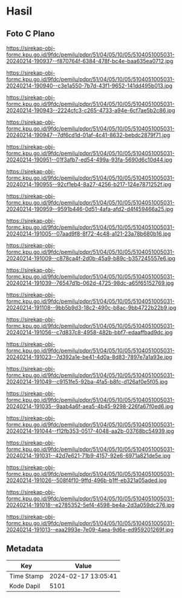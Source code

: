 # Hasil

## Foto C Plano

https://sirekap-obj-formc.kpu.go.id/9fdc/pemilu/pdpr/51/04/05/10/05/5104051005031-20240214-190937--f870764f-6384-478f-bc4e-baa635ea0712.jpg

https://sirekap-obj-formc.kpu.go.id/9fdc/pemilu/pdpr/51/04/05/10/05/5104051005031-20240214-190940--c3e1a550-7b7d-43f1-9652-141dd495b013.jpg

https://sirekap-obj-formc.kpu.go.id/9fdc/pemilu/pdpr/51/04/05/10/05/5104051005031-20240214-190943--2224cfc3-c265-4733-a94e-6cf7ae5b2c86.jpg

https://sirekap-obj-formc.kpu.go.id/9fdc/pemilu/pdpr/51/04/05/10/05/5104051005031-20240214-190947--7df6cd1d-01af-4c41-8632-bebdc2879f71.jpg

https://sirekap-obj-formc.kpu.go.id/9fdc/pemilu/pdpr/51/04/05/10/05/5104051005031-20240214-190951--01f3afb7-ed54-499a-93fa-5690d6c10d44.jpg

https://sirekap-obj-formc.kpu.go.id/9fdc/pemilu/pdpr/51/04/05/10/05/5104051005031-20240214-190955--92cf1eb4-8a27-4256-b217-124e7871252f.jpg

https://sirekap-obj-formc.kpu.go.id/9fdc/pemilu/pdpr/51/04/05/10/05/5104051005031-20240214-190959--9591b446-0d51-4afa-afd2-d4f459466a25.jpg

https://sirekap-obj-formc.kpu.go.id/9fdc/pemilu/pdpr/51/04/05/10/05/5104051005031-20240214-191005--07aad9f8-8f72-4c48-a121-23a78b680b16.jpg

https://sirekap-obj-formc.kpu.go.id/9fdc/pemilu/pdpr/51/04/05/10/05/5104051005031-20240214-191009--c878ca4f-2d0b-45a9-b89c-b357245557e6.jpg

https://sirekap-obj-formc.kpu.go.id/9fdc/pemilu/pdpr/51/04/05/10/05/5104051005031-20240214-191039--76547d1b-062d-4725-98dc-a65f65152769.jpg

https://sirekap-obj-formc.kpu.go.id/9fdc/pemilu/pdpr/51/04/05/10/05/5104051005031-20240214-191108--9bb5b9d3-18c2-490c-b8ac-9bb4722b22b9.jpg

https://sirekap-obj-formc.kpu.go.id/9fdc/pemilu/pdpr/51/04/05/10/05/5104051005031-20240214-191056--c7d837c8-4958-482b-bbf7-edaaffbad9dc.jpg

https://sirekap-obj-formc.kpu.go.id/9fdc/pemilu/pdpr/51/04/05/10/05/5104051005031-20240214-191023--7d392a1e-be41-4d0a-8d83-7897e7a1a93e.jpg

https://sirekap-obj-formc.kpu.go.id/9fdc/pemilu/pdpr/51/04/05/10/05/5104051005031-20240214-191049--c9151fe5-92ba-4fa5-b8fc-d126af0e5f05.jpg

https://sirekap-obj-formc.kpu.go.id/9fdc/pemilu/pdpr/51/04/05/10/05/5104051005031-20240214-191035--9aab4a6f-aea5-4b45-9298-226fa67f0ed6.jpg

https://sirekap-obj-formc.kpu.go.id/9fdc/pemilu/pdpr/51/04/05/10/05/5104051005031-20240214-191044--f12fb353-0517-4048-aa2b-03768bc54939.jpg

https://sirekap-obj-formc.kpu.go.id/9fdc/pemilu/pdpr/51/04/05/10/05/5104051005031-20240214-191031--42d7e621-71b9-4157-92e6-6971a821de5e.jpg

https://sirekap-obj-formc.kpu.go.id/9fdc/pemilu/pdpr/51/04/05/10/05/5104051005031-20240214-191026--508f4f10-9ffd-496b-b1ff-eb321a05aded.jpg

https://sirekap-obj-formc.kpu.go.id/9fdc/pemilu/pdpr/51/04/05/10/05/5104051005031-20240214-191018--e2785352-5ef4-4598-be4a-2d3a059dc276.jpg

https://sirekap-obj-formc.kpu.go.id/9fdc/pemilu/pdpr/51/04/05/10/05/5104051005031-20240214-191013--eaa2993e-7e09-4aea-9d6e-ed959201269f.jpg


## Metadata

| Key        | Value               |
| ---------- | ------------------- |
| Time Stamp | 2024-02-17 13:05:41 |
| Kode Dapil | 5101                |



